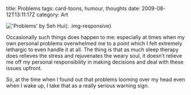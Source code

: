 title: Problems
tags: card-toons, humour, thoughts
date: 2009-08-12T13:11:17Z
category: Art

!['Problems' by Seh Hui]({filename}/images/2009/08/Problems-small.jpg){: .img-responsive}

Occasionally such things does happen to me: especially at times when my own personal problems overwhelmed me to a point which I felt extremely lethargic to even handle it at all. The thing is that as much sleep therapy does relieves the stress and rejuvenates the weary soul, it doesn’t relieve me off my personal responsibility in making decisions and deal with these issues upfront.

So, at the time when I found out that problems looming over my head even when I wake up, I take that as a really serious warning sign.
